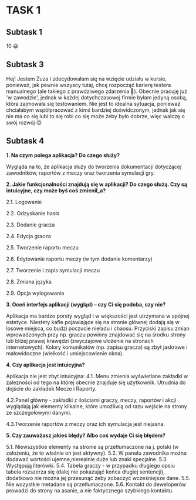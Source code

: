 # TASK 1

## Subtask 1
  
10 :grinning:
  
## Subtask 3
  
Hej! Jestem Zuza i zdecydowałam się na wzięcie udziału w kursie, ponieważ, jak pewnie wszyscy tutaj, chcę rozpocząć karierę testera manualnego (ale takiego z prawdziwego zdarzenia :rofl:). Obecnie pracuję już 'w zawodzie', jednak w każdej dotychczasowej firmie byłam jedyną osobą, która zajmowała się testowaniem. Nie jest to idealna sytuacja, ponieważ chciałabym współpracować z kimś bardziej doświdczonym, jednak jak się nie ma co się lubi to się robi co się może żeby było dobrze, więc walczę o swój rozwój 	:blush:

## Subtask 4

**1. Na czym polega aplikacja? Do czego służy?**

Wygląda na to, że aplikacja służy do tworzenia dokumentacji dotyczącej zawodników, raportów z meczy oraz tworzenia symulacji gry. 


**2. Jakie funkcjonalności znajdują się w aplikacji? Do czego służą. Czy są intuicyjne, czy może byś coś zmienił_a?**

2.1. Logowanie

2.2. Odzyskanie hasła

2.3. Dodanie gracza

2.4. Edycja gracza

2.5. Tworzenie raportu meczu

2.6. Edytowanie raportu meczy (w tym dodanie komentarzy)

2.7. Tworzenie i zapis symulacji meczu

2.8. Zmiana języka

2.9. Opcja wylogowania

**3. Oceń interfejs aplikacji (wygląd) – czy Ci się podoba, czy nie?**

Aplikacja ma bardzo porsty wygląd i w większości jest utrzymana w spójnej estetyce. Niestety kafle pojawiające się na stronie głównej dodają się w losowe miejsca, co budzi poczucie nieładu i chaosu. Przyciski zapisu zmian wprowadzonych przy np. graczu powinny znajdować się na środku strony lub bliżej prawej krawędzi (zwyczajowe ułożenie na stronach internetowych). Kolory komunikatów (np. zapisu gracza) są zbyt jaskrawe i małowidoczne (wielkość i umiejscowienie okna).

**4. Czy aplikacja jest intuicyjna?**

Aplikacja nie jest zbyt intuicyjna:
4.1. Menu zmienia wyświetlane zakładki w zalezności od tego na której obecnie znajduje się użytkownik. Utrudnia do dojście do zakładek Mecze i Raporty. 

4.2.Panel główny - zakładki z ilościami graczy, meczy, raportów i akcji wyglądają jak elementy klikalne, które umożliwią od razu wejście na strony ze szczegołowymi danymi.

4.3.Tworzenie raportów z meczy oraz ich symulacja jest niejasna. 

**5. Czy zauważasz jakieś błędy? Albo coś wydaje Ci się błędem?**

5.1. Niewszystkie elementy na stronie są przetłumaczone na j. polski (w założeniu, że to właśnie on jest aktywny).
5.2. W panelu zawodnika można dodawać wartości ujemne,nierealnie duże lub znaki specjalne.
5.3. Występują literówki.
5.4. Tabela graczy - w przypadku długiego opsiu tabela rozszerza się (dalej nie pokazująć końca długiej sentencji), dodatkowo nie można jej przesunąć żeby zobaczyć wcześniejsze dane. 
5.5. Nie wszystkie metadane są przetłumaczone.
5.6. Kontakt do deweloperów prowadzi do strony na asanie, a nie faktycznego szybkiego kontaktu. 




